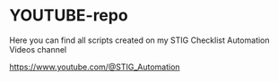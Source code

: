 # YOUTUBE-repo
Here you can find all scripts created on my STIG Checklist Automation Videos channel

https://www.youtube.com/@STIG_Automation
